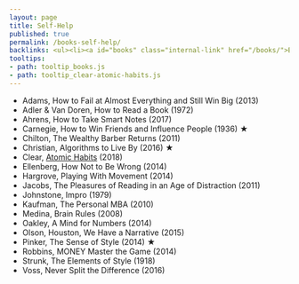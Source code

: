 ```yaml
---
layout: page
title: Self-Help
published: true
permalink: /books-self-help/
backlinks: <ul><li><a id="books" class="internal-link" href="/books/">Books</a></li></ul>
tooltips: 
- path: tooltip_books.js
- path: tooltip_clear-atomic-habits.js
---
```


* Adams, How to Fail at Almost Everything and Still Win Big (2013)
* Adler & Van Doren, How to Read a Book (1972)
* Ahrens, How to Take Smart Notes (2017)
* Carnegie, How to Win Friends and Influence People (1936) ★
* Chilton, The Wealthy Barber Returns (2011)
* Christian, Algorithms to Live By (2016) ★
* Clear, <a id="clear-atomic-habits" class="internal-link" href="/clear-atomic-habits/">Atomic Habits</a> (2018)
* Ellenberg, How Not to Be Wrong (2014)
* Hargrove, Playing With Movement (2014)
* Jacobs, The Pleasures of Reading in an Age of Distraction (2011)
* Johnstone, Impro (1979)
* Kaufman, The Personal MBA (2010)
* Medina, Brain Rules (2008)
* Oakley, A Mind for Numbers (2014)
* Olson, Houston, We Have a Narrative (2015)
* Pinker, The Sense of Style (2014) ★
* Robbins, MONEY Master the Game (2014)
* Strunk, The Elements of Style (1918)
* Voss, Never Split the Difference (2016)
